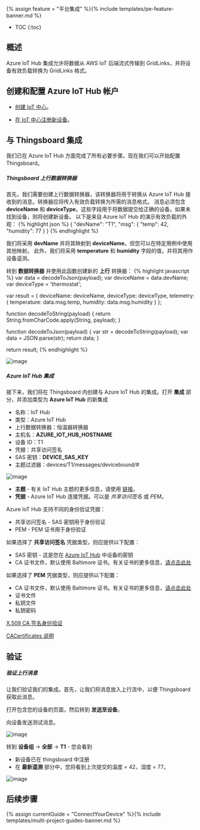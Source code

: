 {% assign feature = "平台集成" %}{% include templates/pe-feature-banner.md %}

* TOC
{:toc}


## 概述

Azure IoT Hub 集成允许将数据从 AWS IoT 后端流式传输到 GridLinks，并将设备有效负载转换为 GridLinks 格式。

  <object width="80%" data="/images/user-guide/integrations/azure/iot-hub-integration.svg"></object>

## 创建和配置 Azure IoT Hub 帐户

- [创建 IoT 中心](https://docs.microsoft.com/en-us/azure/iot-hub/iot-hub-create-through-portal#create-an-iot-hub)。

- [在 IoT 中心注册新设备](https://docs.microsoft.com/en-us/azure/iot-hub/iot-hub-create-through-portal#register-a-new-device-in-the-iot-hub)。

## 与 Thingsboard 集成
我们已在 Azure IoT Hub 方面完成了所有必要步骤。现在我们可以开始配置 Thingsboard。

##### Thingsboard 上行数据转换器

首先，我们需要创建上行数据转换器，该转换器将用于转换从 Azure IoT Hub 接收到的消息。转换器应将传入有效负载转换为所需的消息格式。
消息必须包含 **deviceName** 和 **deviceType**。这些字段用于将数据提交给正确的设备。如果未找到设备，则将创建新设备。
以下是来自 Azure IoT Hub 的演示有效负载的外观：
{% highlight json %}
{
    "devName": "T1",
    "msg": {
        "temp": 42,
        "humidity": 77
    }
}
{% endhighlight %}

我们将采用 **devName** 并将其映射到 **deviceName**。但您可以在特定用例中使用其他映射。
此外，我们将采用 **temperature** 和 **humidity** 字段的值，并将其用作设备遥测。

转到 **数据转换器** 并使用此函数创建新的 **上行** 转换器：
{% highlight javascript %}
var data = decodeToJson(payload);
var deviceName = data.devName;
var deviceType = 'thermostat';

var result = {
   deviceName: deviceName,
   deviceType: deviceType,
   telemetry: {
       temperature: data.msg.temp,
       humidity: data.msg.humidity
   }
};

function decodeToString(payload) {
   return String.fromCharCode.apply(String, payload);
}

function decodeToJson(payload) {
   var str = decodeToString(payload);
   var data = JSON.parse(str);
   return data;
}

return result;
{% endhighlight %}

![image](/images/user-guide/integrations/azure/iot-hub-converter.png)

##### Azure IoT Hub 集成

接下来，我们将在 Thingsboard 内创建与 Azure IoT Hub 的集成。打开 **集成** 部分，并添加类型为 **Azure IoT Hub** 的新集成

- 名称：IoT Hub
- 类型：Azure IoT Hub
- 上行数据转换器：恒温器转换器
- 主机名：**AZURE_IOT_HUB_HOSTNAME**
- 设备 ID：T1
- 凭据：共享访问签名
- SAS 密钥：**DEVICE_SAS_KEY**
- 主题过滤器：devices/T1/messages/devicebound/#

![image](/images/user-guide/integrations/azure/iot-hub-add-integration.png)

- **主题** - 有关 IoT Hub 主题的更多信息，请使用 [链接](https://docs.microsoft.com/en-us/azure/iot-hub/iot-hub-mqtt-support#receiving-cloud-to-device-messages)。
- **凭据** - Azure IoT Hub 连接凭据。可以是 *共享访问签名* 或 *PEM*。

Azure IoT Hub 支持不同的身份验证凭据：

- 共享访问签名 - SAS 密钥用于身份验证
- PEM - PEM 证书用于身份验证

如果选择了 **共享访问签名** 凭据类型，则应提供以下配置：
- SAS 密钥 - 这是您在 [Azure IoT Hub](https://docs.microsoft.com/en-us/azure/iot-edge/how-to-authenticate-downstream-device#symmetric-key-authentication) 中设备的密钥
- CA 证书文件，默认使用 Baltimore 证书。有关证书的更多信息，[请点击此处](https://docs.microsoft.com/en-us/azure/iot-hub/iot-hub-mqtt-support#tlsssl-configuration)

如果选择了 **PEM** 凭据类型，则应提供以下配置：

- CA 证书文件，默认使用 Baltimore 证书。有关证书的更多信息，[请点击此处](https://docs.microsoft.com/en-us/azure/iot-hub/iot-hub-mqtt-support#tlsssl-configuration)
- 证书文件
- 私钥文件
- 私钥密码

[X.509 CA 签名身份验证](https://docs.microsoft.com/en-us/azure/iot-edge/how-to-authenticate-downstream-device#x509-ca-signed-authentication)

[CACertificates 说明](https://github.com/Azure/azure-iot-sdk-c/tree/master/tools/CACertificates)

## 验证

##### 验证上行消息
让我们验证我们的集成。首先，让我们将消息放入上行流中，以便 Thingsboard 获取此消息。

打开包含您的设备的页面，然后转到 **发送至设备**。

向设备发送测试消息。

![image](/images/user-guide/integrations/azure/iot-hub-send-test-msg.png)


转到 **设备组** -> **全部** -> **T1** - 您会看到

- 新设备已在 thingsboard 中注册
- 在 **最新遥测** 部分中，您将看到上次提交的温度 = 42，湿度 = 77。

![image](/images/user-guide/integrations/azure/iot-hub-validate-telemetry.png)

## 后续步骤

{% assign currentGuide = "ConnectYourDevice" %}{% include templates/multi-project-guides-banner.md %}